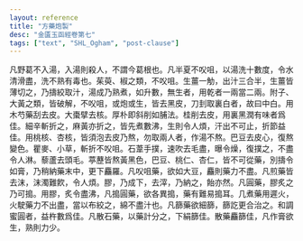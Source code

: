 ```yaml
---
layout: reference
title: "方藥炮製"
desc: "金匱玉函經卷第七"
tags: ["text", "SHL_Ogham", "post-clause"]
---
```


凡野葛不入湯，入湯則殺人，不謂今葛根也。凡半夏不㕮咀，以湯洗十數度，令水清滑盡，洗不熟有毒也。茱萸、椒之類，不㕮咀。生薑一觔，出汁三合半，生薑皆薄切之，乃擣絞取汁，湯成乃熟煮，如升數，無生者，用乾者一兩當二兩。附子、大黃之類，皆破解，不㕮咀，或炮或生，皆去黑皮，刀刲取裏白者，故曰中白。用木芍藥刮去皮。大棗擘去核。厚朴即斜削如脯法。桂削去皮，用裏黑潤有味者爲佳。細辛斬折之，麻黃亦折之，皆先煮數沸，生則令人煩，汗出不可止，折節益佳。用桃核、杏核，皆須泡去皮乃熬，勿取兩人者，作湯不熬。巴豆去皮心，復熬變色。瞿麥、小草，斬折不㕮咀。石葦手撲，速吹去毛盡，曝令燥，復撲之，不盡令人淋。藜蘆去頭毛。葶藶皆熬黃黑色，巴豆、桃仁、杏仁，皆不可從藥，別擣令如膏，乃稍納藥末中，更下麤羅。凡㕮咀藥，欲如大豆，麤則藥力不盡。凡煎藥皆去沫，沫濁難飮，令人煩。膠，乃成下，去滓，乃納之，飴亦然。凡圓藥，膠炙之乃可搗。用膠，炙令盡沸，凡搗圓藥，欲各異搗，藥有難易搗耳。几煮藥用遲火，火駛藥力不出盡，當以布絞之，綿不盡汁也。凡篩藥欲細篩，篩訖更合治之。和調蜜圓者，益杵數爲佳。凡散石藥，以藥計分之，下絹篩佳。散藥麤篩佳，凡作膏欲生，熟則力少。
